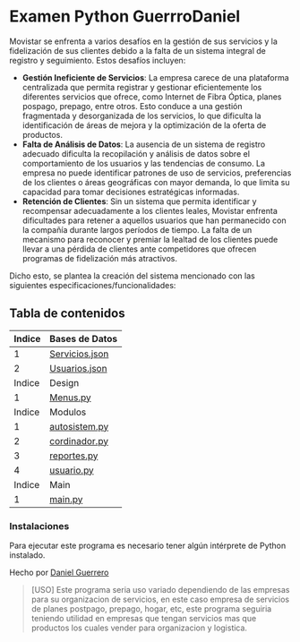 # Examen Python GuerrroDaniel
Movistar se enfrenta a varios desafíos en la gestión de sus servicios y la fidelización de sus clientes debido a la falta de un sistema integral de registro y seguimiento. Estos desafíos incluyen:

-   **Gestión Ineficiente de Servicios**: La empresa carece de una plataforma centralizada que permita registrar y gestionar eficientemente los diferentes servicios que ofrece, como Internet de Fibra Óptica, planes pospago, prepago, entre otros. Esto conduce a una gestión fragmentada y desorganizada de los servicios, lo que dificulta la identificación de áreas de mejora y la optimización de la oferta de productos.
-   **Falta de Análisis de Datos**: La ausencia de un sistema de registro adecuado dificulta la recopilación y análisis de datos sobre el comportamiento de los usuarios y las tendencias de consumo. La empresa no puede identificar patrones de uso de servicios, preferencias de los clientes o áreas geográficas con mayor demanda, lo que limita su capacidad para tomar decisiones estratégicas informadas.
-   **Retención de Clientes**: Sin un sistema que permita identificar y recompensar adecuadamente a los clientes leales, Movistar enfrenta dificultades para retener a aquellos usuarios que han permanecido con la compañía durante largos períodos de tiempo. La falta de un mecanismo para reconocer y premiar la lealtad de los clientes puede llevar a una pérdida de clientes ante competidores que ofrecen programas de fidelización más atractivos.

Dicho esto, se plantea la creación del sistema mencionado con las siguientes especificaciones/funcionalidades:

## Tabla de contenidos
| Indice | Bases de Datos  |
|--|--|
| 1 | [Servicios.json](https://github.com/Danny200523/Examen_Python_GuerreroDaniel/blob/master/Data/Servicios.json "Servicios.json") |
| 2 | [Usuarios.json](https://github.com/Danny200523/Examen_Python_GuerreroDaniel/blob/master/Data/Usuarios.json "Usuarios.json") |
| Indice | Design |
| 1 | [Menus.py](https://github.com/Danny200523/Examen_Python_GuerreroDaniel/blob/master/Design/Menus.py "Menus.py") |
| Indice | Modulos |
| 1 | [autosistem.py](https://github.com/Danny200523/Examen_Python_GuerreroDaniel/blob/master/Logic/autosistem.py "autosistem.py") |
| 2 | [cordinador.py](https://github.com/Danny200523/Examen_Python_GuerreroDaniel/blob/master/Logic/cordinador.py "cordinador.py") |
| 3 | [reportes.py](https://github.com/Danny200523/Examen_Python_GuerreroDaniel/blob/master/Logic/reportes.py "reportes.py") |
| 4 | [usuario.py](https://github.com/Danny200523/Examen_Python_GuerreroDaniel/blob/master/Logic/usuario.py "usuario.py")|
| Indice | Main |
| 1 | [main.py](https://github.com/Danny200523/Examen_Python_GuerreroDaniel/blob/master/main.py "main.py")|

### Instalaciones 
Para ejecutar este programa es necesario tener algún intérprete de Python instalado.

Hecho por [Daniel Guerrero](https://github.com/Danny200523)

> [USO]
>Este programa seria uso variado dependiendo de las empresas para su organizacion de servicios, en este caso empresa de servicios de planes postpago, prepago, hogar, etc, este programa seguiria teniendo utilidad en empresas que tengan servicios mas que productos los cuales vender para organizacion y logistica.
